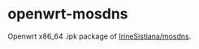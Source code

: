 # openwrt-mosdns

Openwrt x86_64 .ipk package of [IrineSistiana/mosdns](https://github.com/IrineSistiana/mosdns).

